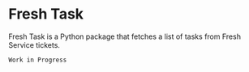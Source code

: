 # Fresh Task

Fresh Task is a Python package that fetches a list of tasks from Fresh Service tickets.

```
Work in Progress
```